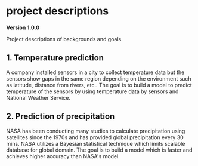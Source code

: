 # project descriptions

**Version 1.0.0**

Project descriptions of backgrounds and goals. 

## 1. Temperature prediction

A company installed sensors in a city to collect temperature data but the sensors show gaps in the same region depending on the environment such as latitude, distance from rivers, etc.. The goal is to build a model to predict temperature of the sensors by using temperature data by sensors and National Weather Service. 

## 2. Prediction of precipitation

NASA has been conducting many studies to calculate precipitation using satellites since the 1970s and has provided global precipitation every 30 mins. NASA utilizes a Bayesian statistical technique which limits scalable database for global domain. The goal is to build a model which is faster and achieves higher accuracy than NASA's model. 
